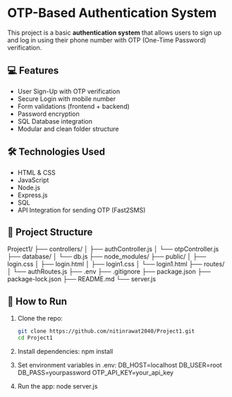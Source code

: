 # OTP-Based Authentication System

This project is a basic **authentication system** that allows users to sign up and log in using their phone number with OTP (One-Time Password) verification.

## 💻 Features

- User Sign-Up with OTP verification
- Secure Login with mobile number
- Form validations (frontend + backend)
- Password encryption
- SQL Database integration
- Modular and clean folder structure

## 🛠️ Technologies Used

- HTML & CSS
- JavaScript
- Node.js
- Express.js
- SQL 
- API Integration for sending OTP (Fast2SMS)

## 📂 Project Structure

Project1/
├── controllers/
│   ├── authController.js
│   └── otpController.js
├── database/
│   └── db.js
├── node_modules/
├── public/
│   ├── login.css
│   ├── login.html
│   ├── login1.css
│   └── login1.html
├── routes/
│   └── authRoutes.js
├── .env
├── .gitignore
├── package.json
├── package-lock.json
├── README.md
└── server.js


## 🚀 How to Run

1. Clone the repo:

   ```bash
   git clone https://github.com/nitinrawat2040/Project1.git
   cd Project1

   ```

2. Install dependencies:
   npm install

3. Set environment variables in .env:
   DB_HOST=localhost
   DB_USER=root
   DB_PASS=yourpassword
   OTP_API_KEY=your_api_key

4. Run the app:
   node server.js
